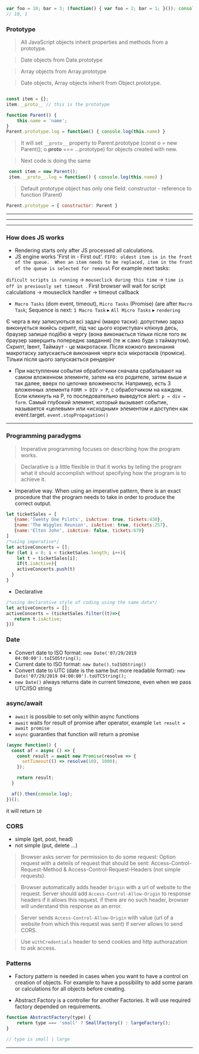 ```js
var foo = 10; bar = 3; (function() { var foo = 2; bar = 1; }()); console.info(foo, bar);
// 10, 1
```

### Prototype

> All JavaScript objects inherit properties and methods from a prototype.

> Date objects from Date.prototype

> Array objects from Array.prototype

> Date objects, Array objects inherit from Object.prototype.

```js

const item = {};
item.__proto__ // this is the prototype

```
```js
function Parent() {
    this.name = 'name';
}
Parent.prototype.log = function() { console.log(this.name) }
```
> It will set `__proto__` property to Parent.prototype (const o = new Parent(); o.__proto__ === ...prototype) for objects created with new.

> Next code is doing the same
```js
 const item = new Parent();
 item.__proto__.log = function() { console.log(this.name) }
```
> Default prototype object has only one field: constructor - reference to function (Parent)
```js
Parent.prototype → { constructor: Parent }
```
---
---
---
### How does JS works
- Rendering starts only after JS processed all calculations.
- JS engine works 'First in - First out'. 
`FIFO: oldest item is in the front of the queue. 
When an item needs to be replaced, item in the front of the queue is selected for removal`
For example next tasks: 

`dificult scripts is running` → `mouseclick during this time` → `time is off in previously set timeout `. 
First browser will wait for script calculations → mouseclick handler → timeout callback

- `Macro Tasks` (dom event, timeout), `Micro Tasks` (Promise) (are after `Macro Task`;
Sequence is next: `1 Macro Task` ▸ `All Micro Tasks` ▸ `rendering`

Є черга в яку записуються всі задачі (макро таски): допустимо зараз виконується якийсь скрипт,
під час цього користувач клікнув десь, браузер запише подібю в чергу (вона виконається тільки 
після того як браузер завершить попереднє завдання) (те ж само буде з таймаутом). Скрипт, Івент, 
Таймаут - це макротаски. Після кожного виконання макротаску запускається виконання черги 
всіх мікротасків (проміси). Тільки після цього запускається рендерінг

- При наступлении события обработчики сначала срабатывают на самом вложенном элементе, затем на его родителе, затем выше и так далее, вверх по цепочке вложенности. Например, есть 3 вложенных элемента `FORM > DIV > P`, с обработчиком на каждом. Если кликнуть на P, то последовательно выведутся alert: `p → div → form`. Самый глубокий элемент, который вызывает событие, называется «целевым» или «исходным» элементом и доступен как event.target. `event.stopPropagation()`
---
### Programming paradygms
>Imperative programming focuses on describing how the program works.

>Declarative is a little flexible in that it works by telling the program what it should accomplish without specifying how the program is to achieve it.
- Imperative way. When using an imperative pattern, there is an exact procedure that the program needs to take in order to produce the correct output. 
```js
let ticketSales = [
   {name:'Twenty One Pilots', isActive: true, tickets:430}, 
   {name:'The Wiggles Reunion', isActive: true, tickets:257},
   {name:'Elton John', isActive: false, tickets:670}
]
/*using imperative*/
let activeConcerts = [];
for (let i = 0; i < ticketSales.length; i++){
    let t = ticketSales[i]; 
    if(t.isActive){ 
    activeConcerts.push(t)
  }
}
```
- Declarative
```js
/*using declarative style of coding using the same data*/
let activeConcerts = [];
activeConcerts = (ticketSales.filter((t)=>{
   return t.isActive;
}))
```

### Date
- Convert date to ISO format: `new Date('07/29/2019 04:00:00').toISOString();`
- Current date to ISO format: `new Date().toISOString()`
- Convert date to UTC (date is the same but more readable format): `new Date('07/29/2019 04:00:00').toUTCString();`
- `new Date()` always returns date in current timezone, even when we pass UTC/ISO string

### async/await
- `await` is possible to set only within async functions
- `await` waits for result of promise after operator, example `let result = await promise`
- `async` guaranties that function will return a promise

```js
(async function() {
  const af = async () => {
    const result = await new Promise(resolve => {
      setTimeout(() => resolve(10), 1000);
    });

    return result;
  }

  af().then(console.log);
})();
```
it will return `10`

### CORS
- simple (get, post, head)
- not simple (put, delete ...)

> Browser asks server for permission to do some request: Option request with a deteils of request that should be sent:
Access-Control-Request-Method & Access-Control-Request-Headers (not simple requests).

> Browser automatically adds header `Origin` with a url of website to the request. Server should add `Access-Control-Allow-Origin` to response headers if it allows this request. if there are no such header, browser will understand this response as an error.

> Server sends `Access-Control-Allow-Origin` with value (url of a website from which this request was sent) if server allows to send CORS.

> Use `withCredentials` header to send cookies and http authorazation to ask access.


### Patterns

- Factory pattern is needed in cases when you want to have a control on creation of objects. For example to have a possibility to add some param or calculations for all objects before creating.

- Abstract Factory is a controller for another Factories. It will use required factory depended on requirements.
```js
function AbstractFactory(type) {
    return type === 'small' ? SmallFactory() : largeFactory();
}

// type is small | large
```

---
